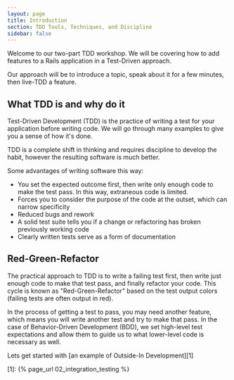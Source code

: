 ```yaml
---
layout: page
title: Introduction
section: TDD Tools, Techniques, and Discipline
sidebar: false
---
```


Welcome to our two-part TDD workshop. We will be covering how to add features to
a Rails application in a Test-Driven approach.

Our approach will be to introduce a topic, speak about it for a few minutes,
then live-TDD a feature.

## What TDD is and why do it

Test-Driven Development (TDD) is the practice of writing a test for your
application before writing code. We will go through many examples to give you
a sense of how it's done.

TDD is a complete shift in thinking and requires discipline to develop the
habit, however the resulting software is much better.

Some advantages of writing software this way:
* You set the expected outcome first, then write only enough code to make the
  test pass. In this way, extraneous code is limited. 
* Forces you to consider the purpose of the code at the outset, which can narrow
  specificity 
* Reduced bugs and rework 
* A solid test suite tells you if a change or refactoring has broken previously
  working code 
* Clearly written tests serve as a form of documentation 

## Red-Green-Refactor

The practical approach to TDD is to write a failing test first, then write just
enough code to make that test pass, and finally refactor your code. This cycle
is known as "Red-Green-Refactor" based on the test output colors (failing tests
are often output in red).

In the process of getting a test to pass, you may need another feature, which
means you will write another test and try to make that pass. In the case of
Behavior-Driven Development (BDD), we set high-level test expectations and allow
them to guide us to what lower-level code is necessary as well.

Lets get started with [an example of Outside-In Development][1]

[1]: {% page_url 02_integration_testing %}
